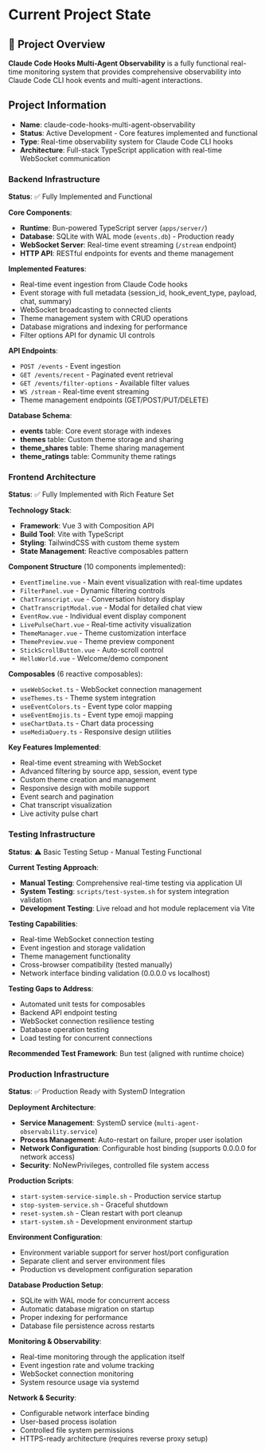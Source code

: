 # Current Project State

## 🎯 Project Overview
**Claude Code Hooks Multi-Agent Observability** is a fully functional real-time monitoring system that provides comprehensive observability into Claude Code CLI hook events and multi-agent interactions.

## Project Information
- **Name**: claude-code-hooks-multi-agent-observability
- **Status**: Active Development - Core features implemented and functional
- **Type**: Real-time observability system for Claude Code CLI hooks
- **Architecture**: Full-stack TypeScript application with real-time WebSocket communication

### Backend Infrastructure
**Status**: ✅ Fully Implemented and Functional

**Core Components**:
- **Runtime**: Bun-powered TypeScript server (`apps/server/`)
- **Database**: SQLite with WAL mode (`events.db`) - Production ready
- **WebSocket Server**: Real-time event streaming (`/stream` endpoint)
- **HTTP API**: RESTful endpoints for events and theme management

**Implemented Features**:
- Real-time event ingestion from Claude Code hooks
- Event storage with full metadata (session_id, hook_event_type, payload, chat, summary)
- WebSocket broadcasting to connected clients
- Theme management system with CRUD operations
- Database migrations and indexing for performance
- Filter options API for dynamic UI controls

**API Endpoints**:
- `POST /events` - Event ingestion
- `GET /events/recent` - Paginated event retrieval
- `GET /events/filter-options` - Available filter values
- `WS /stream` - Real-time event streaming
- Theme management endpoints (GET/POST/PUT/DELETE)

**Database Schema**:
- **events** table: Core event storage with indexes
- **themes** table: Custom theme storage and sharing
- **theme_shares** table: Theme sharing management
- **theme_ratings** table: Community theme ratings

### Frontend Architecture
**Status**: ✅ Fully Implemented with Rich Feature Set

**Technology Stack**:
- **Framework**: Vue 3 with Composition API
- **Build Tool**: Vite with TypeScript
- **Styling**: TailwindCSS with custom theme system
- **State Management**: Reactive composables pattern

**Component Structure** (10 components implemented):
- `EventTimeline.vue` - Main event visualization with real-time updates
- `FilterPanel.vue` - Dynamic filtering controls
- `ChatTranscript.vue` - Conversation history display
- `ChatTranscriptModal.vue` - Modal for detailed chat view
- `EventRow.vue` - Individual event display component
- `LivePulseChart.vue` - Real-time activity visualization
- `ThemeManager.vue` - Theme customization interface
- `ThemePreview.vue` - Theme preview component
- `StickScrollButton.vue` - Auto-scroll control
- `HelloWorld.vue` - Welcome/demo component

**Composables** (6 reactive composables):
- `useWebSocket.ts` - WebSocket connection management
- `useThemes.ts` - Theme system integration
- `useEventColors.ts` - Event type color mapping
- `useEventEmojis.ts` - Event type emoji mapping
- `useChartData.ts` - Chart data processing
- `useMediaQuery.ts` - Responsive design utilities

**Key Features Implemented**:
- Real-time event streaming with WebSocket
- Advanced filtering by source app, session, event type
- Custom theme creation and management
- Responsive design with mobile support
- Event search and pagination
- Chat transcript visualization
- Live activity pulse chart

### Testing Infrastructure
**Status**: ⚠️ Basic Testing Setup - Manual Testing Functional

**Current Testing Approach**:
- **Manual Testing**: Comprehensive real-time testing via application UI
- **System Testing**: `scripts/test-system.sh` for system integration validation
- **Development Testing**: Live reload and hot module replacement via Vite

**Testing Capabilities**:
- Real-time WebSocket connection testing
- Event ingestion and storage validation
- Theme management functionality
- Cross-browser compatibility (tested manually)
- Network interface binding validation (0.0.0.0 vs localhost)

**Testing Gaps to Address**:
- Automated unit tests for composables
- Backend API endpoint testing
- WebSocket connection resilience testing
- Database operation testing
- Load testing for concurrent connections

**Recommended Test Framework**: Bun test (aligned with runtime choice)

### Production Infrastructure
**Status**: ✅ Production Ready with SystemD Integration

**Deployment Architecture**:
- **Service Management**: SystemD service (`multi-agent-observability.service`)
- **Process Management**: Auto-restart on failure, proper user isolation
- **Network Configuration**: Configurable host binding (supports 0.0.0.0 for network access)
- **Security**: NoNewPrivileges, controlled file system access

**Production Scripts**:
- `start-system-service-simple.sh` - Production service startup
- `stop-system-service.sh` - Graceful shutdown
- `reset-system.sh` - Clean restart with port cleanup
- `start-system.sh` - Development environment startup

**Environment Configuration**:
- Environment variable support for server host/port configuration
- Separate client and server environment files
- Production vs development configuration separation

**Database Production Setup**:
- SQLite with WAL mode for concurrent access
- Automatic database migration on startup
- Proper indexing for performance
- Database file persistence across restarts

**Monitoring & Observability**:
- Real-time monitoring through the application itself
- Event ingestion rate and volume tracking
- WebSocket connection monitoring
- System resource usage via systemd

**Network & Security**:
- Configurable network interface binding
- User-based process isolation
- Controlled file system permissions
- HTTPS-ready architecture (requires reverse proxy setup)